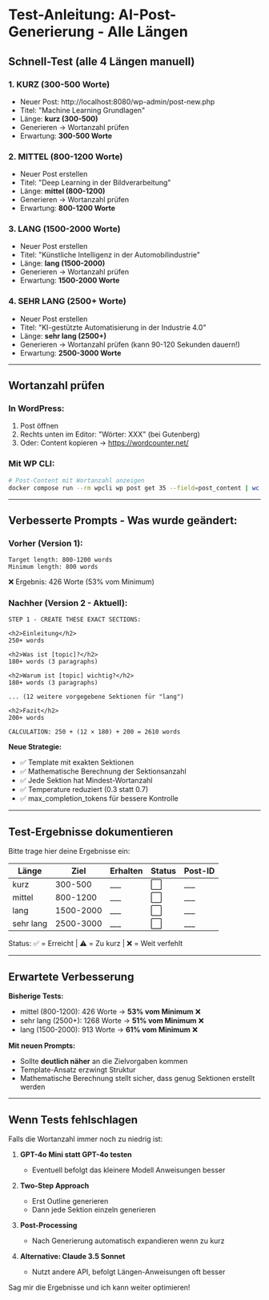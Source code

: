 # Test-Anleitung: AI-Post-Generierung - Alle Längen

## Schnell-Test (alle 4 Längen manuell)

### 1. KURZ (300-500 Worte)
- Neuer Post: http://localhost:8080/wp-admin/post-new.php
- Titel: "Machine Learning Grundlagen"
- Länge: **kurz (300-500)**
- Generieren → Wortanzahl prüfen
- Erwartung: **300-500 Worte**

### 2. MITTEL (800-1200 Worte)
- Neuer Post erstellen
- Titel: "Deep Learning in der Bildverarbeitung"
- Länge: **mittel (800-1200)**
- Generieren → Wortanzahl prüfen
- Erwartung: **800-1200 Worte**

### 3. LANG (1500-2000 Worte)
- Neuer Post erstellen
- Titel: "Künstliche Intelligenz in der Automobilindustrie"
- Länge: **lang (1500-2000)**
- Generieren → Wortanzahl prüfen
- Erwartung: **1500-2000 Worte**

### 4. SEHR LANG (2500+ Worte)
- Neuer Post erstellen
- Titel: "KI-gestützte Automatisierung in der Industrie 4.0"
- Länge: **sehr lang (2500+)**
- Generieren → Wortanzahl prüfen (kann 90-120 Sekunden dauern!)
- Erwartung: **2500-3000 Worte**

---

## Wortanzahl prüfen

### In WordPress:
1. Post öffnen
2. Rechts unten im Editor: "Wörter: XXX" (bei Gutenberg)
3. Oder: Content kopieren → https://wordcounter.net/

### Mit WP CLI:
```bash
# Post-Content mit Wortanzahl anzeigen
docker compose run --rm wpcli wp post get 35 --field=post_content | wc -w
```

---

## Verbesserte Prompts - Was wurde geändert:

### Vorher (Version 1):
```
Target length: 800-1200 words
Minimum length: 800 words
```
❌ Ergebnis: 426 Worte (53% vom Minimum)

### Nachher (Version 2 - Aktuell):
```
STEP 1 - CREATE THESE EXACT SECTIONS:

<h2>Einleitung</h2>
250+ words

<h2>Was ist [topic]?</h2>  
180+ words (3 paragraphs)

<h2>Warum ist [topic] wichtig?</h2>
180+ words (3 paragraphs)

... (12 weitere vorgegebene Sektionen für "lang")

<h2>Fazit</h2>
200+ words

CALCULATION: 250 + (12 × 180) + 200 = 2610 words
```

**Neue Strategie:**
- ✅ Template mit exakten Sektionen
- ✅ Mathematische Berechnung der Sektionsanzahl
- ✅ Jede Sektion hat Mindest-Wortanzahl
- ✅ Temperature reduziert (0.3 statt 0.7)
- ✅ max_completion_tokens für bessere Kontrolle

---

## Test-Ergebnisse dokumentieren

Bitte trage hier deine Ergebnisse ein:

| Länge | Ziel | Erhalten | Status | Post-ID |
|-------|------|----------|--------|---------|
| kurz | 300-500 | ___ | ⬜ | ___ |
| mittel | 800-1200 | ___ | ⬜ | ___ |
| lang | 1500-2000 | ___ | ⬜ | ___ |
| sehr lang | 2500-3000 | ___ | ⬜ | ___ |

Status: ✅ = Erreicht | ⚠️ = Zu kurz | ❌ = Weit verfehlt

---

## Erwartete Verbesserung

**Bisherige Tests:**
- mittel (800-1200): 426 Worte → **53% vom Minimum** ❌
- sehr lang (2500+): 1268 Worte → **51% vom Minimum** ❌
- lang (1500-2000): 913 Worte → **61% vom Minimum** ❌

**Mit neuen Prompts:**
- Sollte **deutlich näher** an die Zielvorgaben kommen
- Template-Ansatz erzwingt Struktur
- Mathematische Berechnung stellt sicher, dass genug Sektionen erstellt werden

---

## Wenn Tests fehlschlagen

Falls die Wortanzahl immer noch zu niedrig ist:

1. **GPT-4o Mini statt GPT-4o testen**
   - Eventuell befolgt das kleinere Modell Anweisungen besser

2. **Two-Step Approach**
   - Erst Outline generieren
   - Dann jede Sektion einzeln generieren

3. **Post-Processing**
   - Nach Generierung automatisch expandieren wenn zu kurz

4. **Alternative: Claude 3.5 Sonnet**
   - Nutzt andere API, befolgt Längen-Anweisungen oft besser

Sag mir die Ergebnisse und ich kann weiter optimieren!


